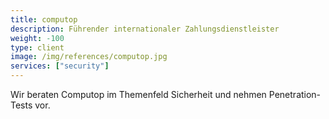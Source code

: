 ```yaml
---
title: computop 
description: Führender internationaler Zahlungsdienstleister
weight: -100
type: client
image: /img/references/computop.jpg
services: ["security"]
---
```


Wir beraten Computop im Themenfeld Sicherheit und nehmen Penetration-Tests vor.
